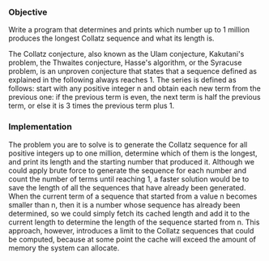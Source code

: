 ### Objective

Write a program that determines and prints which number up to 1 million produces the longest Collatz sequence and what its length is.

The Collatz conjecture, also known as the Ulam conjecture, Kakutani's problem, the Thwaites conjecture, Hasse's algorithm, or the Syracuse problem, is an unproven conjecture that states that a sequence defined as explained in the following always reaches 1. The series is defined as follows: start with any positive integer n and obtain each new term from the previous one: if the previous term is even, the next term is half the previous term, or else it is 3 times the previous term plus 1.

### Implementation

The problem you are to solve is to generate the Collatz sequence for all positive integers up to one million, determine which of them is the longest, and print its length and the starting number that produced it. Although we could apply brute force to generate the sequence for each number and count the number of terms until reaching 1, a faster solution would be to save the length of all the sequences that have already been generated. When the current term of a sequence that started from a value n becomes smaller than n, then it is a number whose sequence has already been determined, so we could simply fetch its cached length and add it to the current length to determine the length of the sequence started from n. This approach, however, introduces a limit to the Collatz sequences that could be computed, because at some point the cache will exceed the amount of memory the system can allocate.
